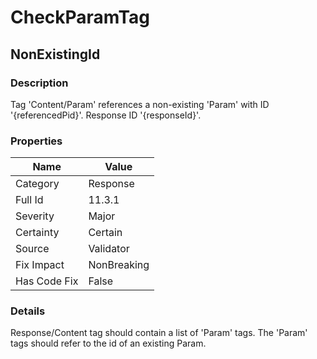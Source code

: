 ﻿---  
uid: Validator_11_3_1  
---

# CheckParamTag

## NonExistingId

### Description

Tag 'Content\/Param' references a non\-existing 'Param' with ID '{referencedPid}'. Response ID '{responseId}'.

### Properties

| Name         | Value       |
| ------------ | ----------- |
| Category     | Response    |
| Full Id      | 11.3.1      |
| Severity     | Major       |
| Certainty    | Certain     |
| Source       | Validator   |
| Fix Impact   | NonBreaking |
| Has Code Fix | False       |

### Details

Response\/Content tag should contain a list of 'Param' tags. The 'Param' tags should refer to the id of an existing Param.
